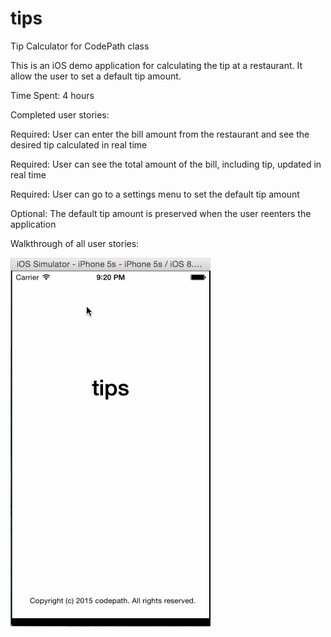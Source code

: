 # tips
Tip Calculator for CodePath class

This is an iOS demo application for calculating the tip at a restaurant.  It allow the user to set a default tip amount.

Time Spent: 4 hours

Completed user stories:

Required:  User can enter the bill amount from the restaurant and see the desired tip calculated in real time

Required:  User can see the total amount of the bill, including tip, updated in real time

Required:  User can go to a settings menu to set the default tip amount

Optional:  The default tip amount is preserved when the user reenters the application

Walkthrough of all user stories:

![ScreenShot](TipCalculator.gif)
